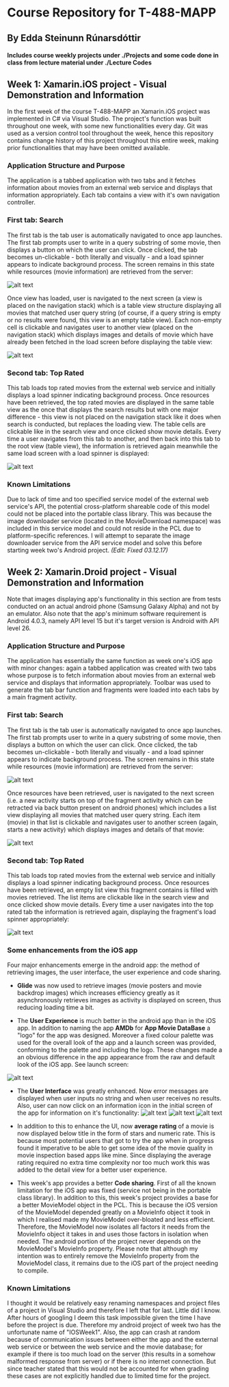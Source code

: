 # Course Repository for T-488-MAPP
## By Edda Steinunn Rúnarsdóttir
#### Includes course weekly projects under ./Projects and some code done in class from lecture material under ./Lecture Codes

## Week 1: Xamarin.iOS project - Visual Demonstration and Information
In the first week of the course T-488-MAPP an Xamarin.iOS project was implemented in C# via Visual Studio. The project's function was built throughout one week, with some new functionalities every day.  Git was used as a version control tool throughout the week, hence this repository contains change history of this project throughout this entire week, making prior functionalities that may have been omitted available.

### Application Structure and Purpose
The application is a tabbed application with two tabs and it fetches information about movies from an external web service and displays that information appropriately. Each tab contains a view with it's own navigation controller.

### First tab: Search
The first tab is the tab user is automatically navigated to once app launches. The first tab prompts user to write in a query substring of some movie, then displays a button on which the user can click. Once clicked, the tab becomes un-clickable - both literally and visually - and a load spinner appears to indicate background process. The screen remains in this state while resources (movie information) are retrieved from the server:

![alt text](https://image.ibb.co/j6NvSw/One.jpg)

Once view has loaded, user is navigated to the next screen (a view is placed on the navigation stack) which is a table view structure displaying all movies that matched user query string (of course, if a query string is empty or no results were found, this view is an empty table view). Each non-empty cell is clickable and navigates user to another view (placed on the navigation stack) which displays images and details of movie which have already been fetched in the load screen before displaying the table view:

![alt text](https://image.ibb.co/izKmZb/Two.jpg)

### Second tab: Top Rated

This tab loads top rated movies from the external web service and initially displays a load spinner indicating background process. Once resources have been retrieved, the top rated movies are displayed in the same table view as the once that displays the search results but with one major difference - this view is not placed on the navigation stack like it does when search is conducted, but replaces the loading view. The table cells are clickable like in the search view and once clicked show movie details. Every time a user navigates from this tab to another, and then back into this tab to the root view (table view), the information is retrieved again meanwhile the same load screen with a load spinner is displayed:

![alt text](https://image.ibb.co/m3BB0G/Three.jpg)

### Known Limitations

Due to lack of time and too specified service model of the external web service's API, the potential cross-platform shareable code of this model could not be placed into the portable class library. This was because the image downloader service (located in the MovieDownload namespace) was included in this service model and could not reside in the PCL due to platform-specific references. I will attempt to separate the image downloader service from the API service model and solve this before starting week two's Android project. _(Edit: Fixed 03.12.17)_

## Week 2: Xamarin.Droid project - Visual Demonstration and Information
Note that images displaying app's functionality in this section are from tests conducted on an actual android phone (Samsung Galaxy Alpha) and not by an emulator. Also note that the app's minimum software requirement is Android 4.0.3, namely API level 15 but it's target version is Android with API level 26.

### Application Structure and Purpose
The application has essentially the same function as week one's iOS app with minor changes: again a tabbed application was created with two tabs whose purpose is to fetch information about movies from an external web service and displays that information appropriately. Toolbar was used to generate the tab bar function and fragments were loaded into each tabs by a main fragment activity.

### First tab: Search
The first tab is the tab user is automatically navigated to once app launches. The first tab prompts user to write in a query substring of some movie, then displays a button on which the user can click. Once clicked, the tab becomes un-clickable - both literally and visually - and a load spinner appears to indicate background process. The screen remains in this state while resources (movie information) are retrieved from the server:

![alt text](https://image.ibb.co/ier69b/Search_View.jpg)

Once resources have been retrieved, user is navigated to the next screen (i.e. a new activity starts on top of the fragment activity which can be retracted via back button present on android phones) which includes a list view displaying all movies that matched user query string. Each item (movie) in that list is clickable and navigates user to another screen (again, starts a new activity) which displays images and details of that movie:

![alt text](https://image.ibb.co/fgqYpb/ListView.jpg)

### Second tab: Top Rated
This tab loads top rated movies from the external web service and initially displays a load spinner indicating background process. Once resources have been retrieved, an empty list view this fragment contains is filled with movies retrieved. The list items are clickable like in the search view and once clicked show movie details. Every time a user navigates into the top rated tab the information is retrieved again, displaying the fragment's load spinner appropriately:

![alt text](https://image.ibb.co/dNmdNw/Top_Rated_Tab.jpg)

### Some enhancements from the iOS app
Four major enhancements emerge in the android app: the method of retrieving images, the user interface, the user experience and code sharing.

- **Glide** was now used to retrieve images (movie posters and movie backdrop images) which increases efficiency greatly as it asynchronously retrieves images as activity is displayed on screen, thus reducing loading time a bit.

- The **User Experience** is much better in the android app than in the iOS app. In addition to naming the app **AMDb** for **App Movie DataBase** a "logo" for the app was designed. Moreover a fixed colour palette was used for the overall look of the app and a launch screen was provided, conforming to the palette and including the logo. These changes made a an obvious difference in the app appearance from the raw and default look of the iOS app. See launch screen:

![alt text](https://image.ibb.co/hqxnXw/launchscreen.jpg)

- The **User Interface** was greatly enhanced. Now error messages are displayed when user inputs no string and when user receives no results. Also, user can now click on an information icon in the initial screen of the app for information on it's functionality:
![alt text](https://image.ibb.co/mCH4Cw/UIexp1.jpg)
![alt text](https://image.ibb.co/cJKZCw/UIexp2.jpg)
![alt text](https://image.ibb.co/i19Ueb/UIexp3.jpg)

- In addition to this to enhance the UI, now **average rating** of a movie is now displayed below title in the form of stars and numeric rate. This is because most potential users that got to try the app when in progress found it imperative to be able to get some idea of the movie quality in movie inspection based apps like mine. Since displaying the average rating required no extra time complexity nor too much work this was added to the detail view for a better user experience.

- This week's app provides a better **Code sharing**. First of all the known limitation for the iOS app was fixed (service not being in the portable class library). In addition to this, this week's project provides a base for a better MovieModel object in the PCL. This is because the iOS version of the MovieModel depended greatly on a MovieInfo object it took in which I realised made my MovieModel over-bloated and less efficient. Therefore, the MovieModel now isolates all factors it needs from the MovieInfo object it takes in and uses those factors in isolation when needed. The android portion of the project never depends on the MovieModel's MovieInfo property. Please note that although my intention was to entirely remove the MovieInfo property from the MovieModel class, it remains due to the iOS part of the project needing to compile.

### Known Limitations
I thought it would be relatively easy renaming namespaces and project files of a project in Visual Studio and therefore I left that for last. Little did I know. After hours of googling I deem this task impossible given the time I have before the project is due. Therefore my android project of week two has the unfortunate name of "IOSWeek1". Also, the app can crash at random because of communication issues between either the app and the external web service or between the web service and the movie database; for example if there is too much load on the server (this results in a somehow malformed response from server) or if there is no internet connection. But since teacher stated that this would not be accounted for when grading these cases are not explicitly handled due to limited time for the project.

